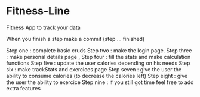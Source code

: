 # Fitness-Line
Fitness App to track your data

When you finish a step make a commit (step ... finished)

Step one : complete basic cruds
Step two : make the login page. 
Step three : make personal details page ,
Step four : fill the stats and make calculation functions 
Step five : update the user calories depending on his needs
Step six : make trackStats and exercices page
Step seven : give the user the ability to consume calories (to decrease the calories left)
Step eight : give the user the ability to exercice 
Step nine : if you still got time feel free to add extra features